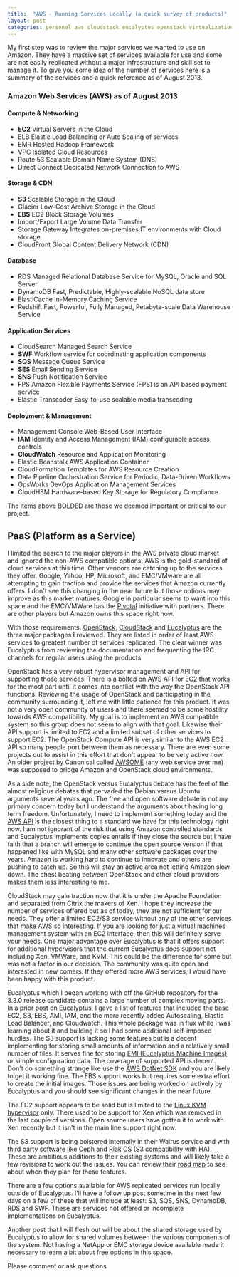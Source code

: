 ```yaml
---
title:  "AWS - Running Services Locally (a quick survey of products)"
layout: post
categories: personal aws cloudstack eucalyptus openstack virtualization
---
```


My first step was to review the major services we wanted to use on Amazon. They have a massive set of services available for use and some are not easily replicated without a major infrastructure and skill set to manage it. To give you some idea of the number of services here is a summary of the services and a quick reference as of August 2013.

<!-- excerpt-end -->

### Amazon Web Services (AWS) as of August 2013

#### Compute & Networking

- **EC2**    Virtual Servers in the Cloud
- ELB    Elastic Load Balancing or Auto Scaling of services
- EMR   Hosted Hadoop Framework
- VPC    Isolated Cloud Resources
- Route 53   Scalable Domain Name System (DNS)
- Direct Connect Dedicated Network Connection to AWS

#### Storage & CDN

- **S3**    Scalable Storage in the Cloud
- Glacier    Low-Cost Archive Storage in the Cloud
- **EBS**    EC2 Block Storage Volumes
- Import/Export  Large Volume Data Transfer
- Storage Gateway Integrates on-premises IT environments with Cloud storage
- CloudFront  Global Content Delivery Network (CDN)

#### Database

- RDS   Managed Relational Database Service for MySQL, Oracle and SQL Server
- DynamoDB   Fast, Predictable, Highly-scalable NoSQL data store
- ElastiCache  In-Memory Caching Service
- Redshift    Fast, Powerful, Fully Managed, Petabyte-scale Data Warehouse Service

#### Application Services

- CloudSearch  Managed Search Service
- **SWF**   Workflow service for coordinating application components
- **SQS**   Message Queue Service
- **SES**    Email Sending Service
- **SNS**    Push Notification Service
- FPS    Amazon Flexible Payments Service (FPS) is an API based payment service
- Elastic Transcoder Easy-to-use scalable media transcoding

#### Deployment & Management

- Management Console Web-Based User Interface
- **IAM**      Identity and Access Management (IAM) configurable access controls
- **CloudWatch**   Resource and Application Monitoring
- Elastic Beanstalk  AWS Application Container
- CloudFormation  Templates for AWS Resource Creation
- Data Pipeline   Orchestration Service for Periodic, Data-Driven Workflows
- OpsWorks   DevOps Application Management Services
- CloudHSM   Hardware-based Key Storage for Regulatory Compliance

The items above BOLDED are those we deemed important or critical to our project.

## PaaS (Platform as a Service)

I limited the search to the major players in the AWS private cloud market and ignored the non-AWS compatible options. AWS is the gold-standard of cloud services at this time. Other vendors are catching up to the services they offer.  Google, Yahoo, HP, Microsoft, and EMC/VMware are all attempting to gain traction and provide the services that Amazon currently offers. I don't see this changing in the near future but those options may improve as this market matures. Google in particular seems to want into this space and the EMC/VMWare has the [Pivotal](http://www.gopivotal.com/) initiative with partners. There are other players but Amazon owns this space right now.

With those requirements, [OpenStack](http://www.openstack.org/), [CloudStack](http://cloudstack.apache.org/) and [Eucalyptus](http://www.eucalyptus.com/) are the three major packages I reviewed. They are listed in order of least AWS services to greatest number of services replicated.  The clear winner was Eucalyptus from reviewing the documentation and frequenting the IRC channels for regular users using the products.

OpenStack has a very robust hypervisor management and API for supporting those services. There is a bolted on AWS API for EC2 that works for the most part until it comes into conflict with the way the OpenStack API functions. Reviewing the usage of OpenStack and participating in the community surrounding it, left me with little patience for this product. It was not a very open community of users and there seemed to be some hostility towards AWS compatibility. My goal is to implement an AWS compatible system so this group does not seem to align with that goal. Likewise their API support is limited to EC2 and a limited subset of other services to support EC2. The OpenStack Compute API is very similar to the AWS EC2 API so many people port between them as necessary. There are even some projects out to assist in this effort that don't appear to be very active now.  An older project by Canonical called [AWSOME](https://launchpad.net/awsome) (any web service over me) was supposed to bridge Amazon and OpenStack cloud environments.

As a side note, the OpenStack versus Eucalyptus debate has the feel of the almost religious debates that pervaded the Debian versus Ubuntu arguments several years ago. The free and open software debate is not my primary concern today but I understand the arguments about having long term freedom. Unfortunately, I need to implement something today and the [AWS API](http://aws.amazon.com/documentation/) is the closest thing to a standard we have for this technology right now. I am not ignorant of the risk that using Amazon controlled standards and Eucalyptus implements copies entails if they close the source but I have faith that a branch will emerge to continue the open source version if that happened like with MySQL and many other software packages over the years. Amazon is working hard to continue to innovate and others are pushing to catch up. So this will stay an active area not letting Amazon slow down. The chest beating between OpenStack and other cloud providers makes them less interesting to me.

CloudStack may gain traction now that it is under the Apache Foundation and separated from Citrix the makers of Xen. I hope they increase the number of services offered but as of today, they are not sufficient for our needs. They offer a limited EC2/S3 service without any of the other services that make AWS so interesting. If you are looking for just a virtual machines management system with an EC2 interface, then this will definitely serve your needs. One major advantage over Eucalyptus is that it offers support for additional hypervisors that the current Eucalyptus does support not including Xen, VMWare, and KVM. This could be the difference for some but was not a factor in our decision. The community was quite open and interested in new comers. If they offered more AWS services, I would have been happy with this product.

Eucalyptus which I began working with off the GitHub repository for the 3.3.0 release candidate contains a large number of complex moving parts. In a prior post on Eucalyptus, I gave a list of features that included the base EC2, S3, EBS, AMI, IAM, and the more recently added Autoscaling, Elastic Load Balancer, and Cloudwatch. This whole package was in flux while I was learning about it and building it so I had some additional self-imposed hurdles. The S3 support is lacking some features but is a decent implementing for storing small amounts of information and a relatively small number of files. It serves fine for storing [EMI (Eucalyptus Machine Images)](http://emis.eucalyptus.com/) or simple configuration data. The coverage of supported API is decent. Don't do something strange like use the [AWS DotNet SDK](http://aws.amazon.com/sdkfornet/) and you are likely to get it working fine. The EBS support works but requires some extra effort to create the initial images. Those issues are being worked on actively by Eucalyptus and you should see significant changes in the near future.

The EC2 support appears to be solid but is limited to the [Linux KVM hypervisor](http://www.linux-kvm.org/) only. There used to be support for Xen which was removed in the last couple of versions. Open source users have gotten it to work with Xen recently but it isn't in the main line support right now.

The S3 support is being bolstered internally in their Walrus service and with third party software like [Ceph](http://ceph.com/) and [Riak CS](http://basho.com/riak-cloud-storage/) (S3 compatibility with HA). These are ambitious additions to their existing systems and will likely take a few revisions to work out the issues. You can review their [road map](http://www.eucalyptus.com/eucalyptus-cloud/iaas/roadmap) to see about when they plan for these features.

There are a few options available for AWS replicated services run locally outside of Eucalyptus. I'll have a follow up post sometime in the next few days on a few of these that will include at least: S3, SQS, SNS, DynamoDB, RDS and SWF. These are services not offered or incomplete implementations on Eucalyptus.

Another post that I will flesh out will be about the shared storage used by Eucalyptus to allow for shared volumes between the various components of the system. Not having a NetApp or EMC storage device available made it necessary to learn a bit about free options in this space.

Please comment or ask questions.
